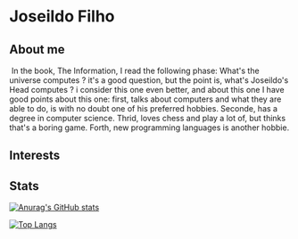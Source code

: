 # Joseildo Filho

## About me

​	In the book, The Information, I read the following phase: What's the universe computes ? it's a good question, but the point is, what's Joseildo's Head computes ? i consider this one even better, and about this one I have good points about this one: first, talks about computers and what they are able to do, is with no doubt one of his preferred hobbies. Seconde, has a degree in computer science. Thrid, loves chess and play a lot of, but thinks that's a boring game. Forth, new programming languages is another hobbie.

## Interests

## Stats


[![Anurag's GitHub stats](https://github-readme-stats.vercel.app/api?username=joseildofilho&count_private=true)](https://github.com/anuraghazra/github-readme-stats)

[![Top Langs](https://github-readme-stats.vercel.app/api/top-langs/?username=joseildofilho&hide=java)](https://github.com/anuraghazra/github-readme-stats)
